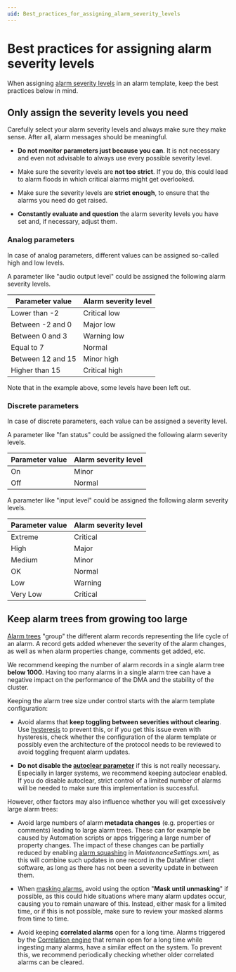 ```yaml
---
uid: Best_practices_for_assigning_alarm_severity_levels
---
```


# Best practices for assigning alarm severity levels

When assigning [alarm severity levels](xref:Alarm_types#alarm-severity-levels) in an alarm template, keep the best practices below in mind.

## Only assign the severity levels you need

Carefully select your alarm severity levels and always make sure they make sense. After all, alarm messages should be meaningful.

- **Do not monitor parameters just because you can**. It is not necessary and even not advisable to always use every possible severity level.

- Make sure the severity levels are **not too strict**. If you do, this could lead to alarm floods in which critical alarms might get overlooked.

- Make sure the severity levels are **strict enough**, to ensure that the alarms you need do get raised.

- **Constantly evaluate and question** the alarm severity levels you have set and, if necessary, adjust them.

### Analog parameters

In case of analog parameters, different values can be assigned so-called high and low levels.

A parameter like "audio output level" could be assigned the following alarm severity levels.

| Parameter value   | Alarm severity level |
|-------------------|----------------------|
| Lower than -2     | Critical low         |
| Between -2 and 0  | Major low            |
| Between 0 and 3   | Warning low          |
| Equal to 7        | Normal               |
| Between 12 and 15 | Minor high           |
| Higher than 15    | Critical high        |

Note that in the example above, some levels have been left out.

### Discrete parameters

In case of discrete parameters, each value can be assigned a severity level.

A parameter like "fan status" could be assigned the following alarm severity levels.

| Parameter value | Alarm severity level |
|-----------------|----------------------|
| On              | Minor                |
| Off             | Normal               |

A parameter like "input level" could be assigned the following alarm severity levels.

| Parameter value | Alarm severity level |
|-----------------|----------------------|
| Extreme         | Critical             |
| High            | Major                |
| Medium          | Minor                |
| OK              | Normal               |
| Low             | Warning              |
| Very Low        | Critical             |

## Keep alarm trees from growing too large

[Alarm trees](xref:Alarm_trees) "group" the different alarm records representing the life cycle of an alarm. A record gets added whenever the severity of the alarm changes, as well as when alarm properties change, comments get added, etc.

We recommend keeping the number of alarm records in a single alarm tree **below 1000**. Having too many alarms in a single alarm tree can have a negative impact on the performance of the DMA and the stability of the cluster.

Keeping the alarm tree size under control starts with the alarm template configuration:

- Avoid alarms that **keep toggling between severities without clearing**. Use [hysteresis](xref:Configuring_alarm_hysteresis) to prevent this, or if you get this issue even with hysteresis, check whether the configuration of the alarm template or possibly even the architecture of the protocol needs to be reviewed to avoid toggling frequent alarm updates.

- **Do not disable the [autoclear parameter](xref:Setting_the_autoclear_option_in_alarm_template)** if this is not really necessary. Especially in larger systems, we recommend keeping autoclear enabled. If you do disable autoclear, strict control of a limited number of alarms will be needed to make sure this implementation is successful.

However, other factors may also influence whether you will get excessively large alarm trees:

- Avoid large numbers of alarm **metadata changes** (e.g. properties or comments) leading to large alarm trees. These can for example be caused by Automation scripts or apps triggering a large number of property changes. The impact of these changes can be partially reduced by enabling [alarm squashing](xref:MaintenanceSettings.AlarmSettings.MustSquashAlarms) in *MaintenanceSettings.xml*, as this will combine such updates in one record in the DataMiner client software, as long as there has not been a severity update in between them.

- When [masking alarms](xref:Masking_and_unmasking_alarms), avoid using the option "**Mask until unmasking**" if possible, as this could hide situations where many alarm updates occur, causing you to remain unaware of this. Instead, either mask for a limited time, or if this is not possible, make sure to review your masked alarms from time to time.

- Avoid keeping **correlated alarms** open for a long time. Alarms triggered by the [Correlation engine](xref:About_DMS_Correlation) that remain open for a long time while ingesting many alarms, have a similar effect on the system. To prevent this, we recommend periodically checking whether older correlated alarms can be cleared.
